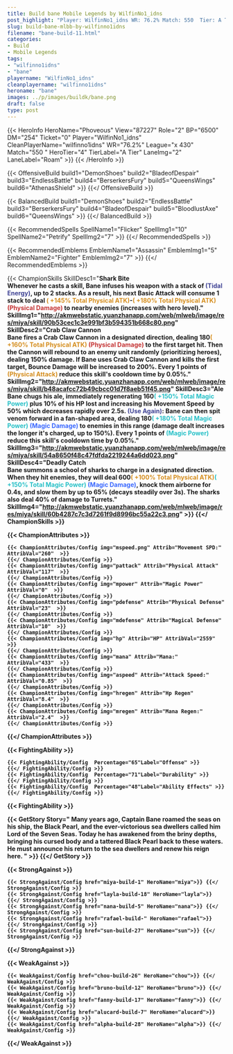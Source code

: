 ```yaml
---
title: Build bane Mobile Legends by WilfinNo1_idns
post_highlight: "Player: WilfinNo1_idns WR: 76.2% Match: 550  Tier: A Tier Lane: Roam"
slug: build-bane-mlbb-by-wilfinno1idns
filename: "bane-build-11.html"
categories: 
- Build 
- Mobile Legends
tags: 
- "wilfinno1idns"
- "bane"
playername: "WilfinNo1_idns"
cleanplayername: "wilfinno1idns"
heroname: "bane"
images: ../p/images/buildk/bane.png
draft: false
type: post
---
```


{{< HeroInfo HeroName="Phoveous" View="87227" Role="2" BP="6500" DM="254" Ticket="0" Player="WilfinNo1_idns" CleanPlayerName="wilfinno1idns" WR="76.2%" League="x 430" Match="550 " HeroTier="4" TierLabel="A Tier" LaneImg="2" LaneLabel="Roam" >}} {{< /HeroInfo >}}
 
{{< OffensiveBuild build1="DemonShoes"  build2="BladeofDespair" build3="EndlessBattle" build4="BerserkersFury" build5="QueensWings" build6="AthenasShield" >}} {{</ OffensiveBuild >}}  

{{< BalancedBuild build1="DemonShoes"  build2="EndlessBattle" build3="BerserkersFury" build4="BladeofDespair" build5="BloodlustAxe" build6="QueensWings" >}} {{</ BalancedBuild >}}  

{{< RecommendedSpells SpellName1="Flicker" SpellImg1="10" SpellName2="Petrify" SpellImg2="7" >}} {{</ RecommendedSpells >}}   

{{< RecommendedEmblems EmblemName1="Assassin" EmblemImg1="5" EmblemName2="Fighter" EmblemImg2="7" >}} {{</ RecommendedEmblems >}}   

{{< ChampionSkills SkillDesc1="<b>Shark Bite<br>Whenever he casts a skill, Bane infuses his weapon with a stack of <font color='#404495'>(Tidal Energy)</font>, up to 2 stacks. As a result, his next Basic Attack will consume 1 stack to deal <font color='#D58E1F'>( +145% Total Physical ATK)</font>-<font color='#D58E1F'>( +180% Total Physical ATK)</font> <font color='#C53535'>(Physical Damage)</font> to nearby enemies (increases with hero level)." SkillImg1="http://akmwebstatic.yuanzhanapp.com/web/mlweb/image/res/miya/skill/90b53cec1c3e991bf3b594351b668c80.png"  SkillDesc2="<b>Crab Claw Cannon<br>Bane fires a Crab Claw Cannon in a designated direction, dealing 180<font color='#D58E1F'>( +160% Total Physical ATK)</font> <font color='#C53535'>(Physical Damage)</font> to the first target hit. Then the Cannon will rebound to an enemy unit randomly (prioritizing heroes), dealing 150% damage. If Bane uses Crab Claw Cannon and kills the first target, Bounce Damage will be increased to 200%. Every 1 points of <font color='#D58E1F'>(Physical Attack)</font> reduce this skill's cooldown time by 0.05%." SkillImg2="http://akmwebstatic.yuanzhanapp.com/web/mlweb/image/res/miya/skill/b48acafcc72b49cbcc01d7f8aeb51f45.png"  SkillDesc3="<b>Ale<br>Bane chugs his ale, immediately regenerating 160<font color='#27C0C7'>( +150% Total Magic Power)</font> plus 10% of his HP lost and increasing his Movement Speed by 50% which decreases rapidly over 2.5s. <font color='#404495'>(Use Again)</font>: Bane can then spit venom forward in a fan-shaped area, dealing 180<font color='#27C0C7'>( +180% Total Magic Power)</font> <font color='#3B69FF'>(Magic Damage)</font> to enemies in this range (damage dealt increases the longer it's charged, up to 150%). Every 1 points of <font color='#27C0C7'>(Magic Power)</font> reduce this skill's cooldown time by 0.05%." SkillImg3="http://akmwebstatic.yuanzhanapp.com/web/mlweb/image/res/miya/skill/54a8650f48c47fdfda2219244a6dd023.png"  SkillDesc4="<b>Deadly Catch<br>Bane summons a school of sharks to charge in a designated direction. When they hit enemies, they will deal 600<font color='#D58E1F'>( +100% Total Physical ATK)</font><font color='#27C0C7'>( +150% Total Magic Power)</font> <font color='#3B69FF'>(Magic Damage)</font>, knock them airborne for 0.4s, and slow them by up to 65% (decays steadily over 3s). The sharks also deal 40% of damage to Turrets." SkillImg4="http://akmwebstatic.yuanzhanapp.com/web/mlweb/image/res/miya/skill/60b4287c7c3d7261f9d8996bc55a22c3.png"  >}} {{</ ChampionSkills >}}
	

{{< ChampionAttributes >}}

	{{< ChampionAttributes/Config img="mspeed.png" Attrib="Movement SPD:" AttribVal="260"  >}} 
	{{</ ChampionAttributes/Config >}}
	{{< ChampionAttributes/Config img="pattack" Attrib="Physical Attack" AttribVal="117"  >}} 
	{{</ ChampionAttributes/Config >}}
	{{< ChampionAttributes/Config img="mpower" Attrib="Magic Power" AttribVal="0"  >}} 
	{{</ ChampionAttributes/Config >}}
	{{< ChampionAttributes/Config img="pdefense" Attrib="Physical Defense" AttribVal="23"  >}} 
	{{</ ChampionAttributes/Config >}}
	{{< ChampionAttributes/Config img="mdefense" Attrib="Magical Defense" AttribVal="10"  >}} 
	{{</ ChampionAttributes/Config >}}
	{{< ChampionAttributes/Config img="hp" Attrib="HP" AttribVal="2559"  >}} 
	{{</ ChampionAttributes/Config >}}
	{{< ChampionAttributes/Config img="mana" Attrib="Mana:" AttribVal="433"  >}} 
	{{</ ChampionAttributes/Config >}}
	{{< ChampionAttributes/Config img="aspeed" Attrib="Attack Speed:" AttribVal="0.85"  >}} 
	{{</ ChampionAttributes/Config >}}
	{{< ChampionAttributes/Config img="hregen" Attrib="Hp Regen" AttribVal="8.4"  >}} 
	{{</ ChampionAttributes/Config >}}
	{{< ChampionAttributes/Config img="mregen" Attrib="Mana Regen:" AttribVal="2.4"  >}} 
	{{</ ChampionAttributes/Config >}}
	
	
{{</ ChampionAttributes >}}


{{< FightingAbility >}}

	{{< FightingAbility/Config  Percentage="65"Label="Offense" >}} 
	{{</ FightingAbility/Config >}}		
	{{< FightingAbility/Config  Percentage="71"Label="Durability" >}} 
	{{</ FightingAbility/Config >}}
	{{< FightingAbility/Config  Percentage="48"Label="Ability Effects" >}} 
	{{</ FightingAbility/Config >}}
	
{{< FightingAbility >}}

{{< GetStory Story=" Many years ago, Captain Bane roamed the seas on his ship, the Black Pearl, and the ever-victorious sea dwellers called him Lord of the Seven Seas. Today he has awakened from the briny depths, bringing his cursed body and a tattered Black Pearl back to these waters. He must announce his return to the sea dwellers and renew his reign here. " >}}  {{</ GetStory >}}

{{< StrongAgainst >}}

	{{< StrongAgainst/Config href="miya-build-1" HeroName="miya">}} {{</ StrongAgainst/Config >}}
	{{< StrongAgainst/Config href="layla-build-18" HeroName="layla">}} {{</ StrongAgainst/Config >}}
	{{< StrongAgainst/Config href="nana-build-5" HeroName="nana">}} {{</ StrongAgainst/Config >}}
	{{< StrongAgainst/Config href="rafael-build-" HeroName="rafael">}} {{</ StrongAgainst/Config >}}
	{{< StrongAgainst/Config href="sun-build-27" HeroName="sun">}} {{</ StrongAgainst/Config >}}
	
{{</ StrongAgainst >}}

{{< WeakAgainst >}}

	{{< WeakAgainst/Config href="chou-build-26" HeroName="chou">}} {{</ WeakAgainst/Config >}}
	{{< WeakAgainst/Config href="bruno-build-12" HeroName="bruno">}} {{</ WeakAgainst/Config >}}
	{{< WeakAgainst/Config href="fanny-build-17" HeroName="fanny">}} {{</ WeakAgainst/Config >}}
	{{< WeakAgainst/Config href="alucard-build-7" HeroName="alucard">}} {{</ WeakAgainst/Config >}}
	{{< WeakAgainst/Config href="alpha-build-28" HeroName="alpha">}} {{</ WeakAgainst/Config >}}
	
{{</ WeakAgainst >}}
